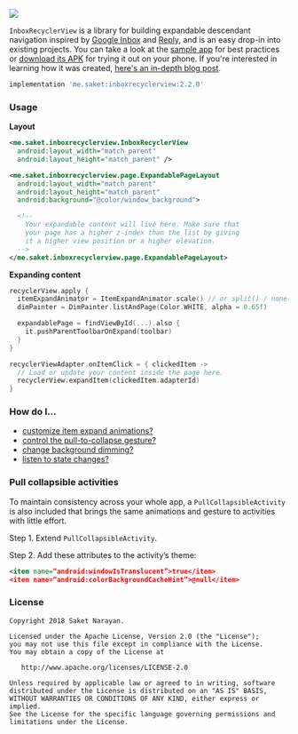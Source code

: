 [![](https://github.com/saket/InboxRecyclerView/blob/master/docs/images/static_thumbnail.jpg)](https://www.youtube.com/playlist?list=PLY9Ajk3MUE7UAT4rn9LO-jSPfkPm5ewrQ)

`InboxRecyclerView` is a library for building expandable descendant navigation inspired by [Google Inbox](http://androidniceties.tumblr.com/post/100872004063/inbox-by-gmail-google-play-link) and [Reply](https://material.io/design/material-studies/reply.html), and is an easy drop-in into existing projects. You can take a look at the [sample app](https://github.com/saket/InboxRecyclerView/tree/master/sample) for best practices or [download its APK](https://github.com/saket/InboxRecyclerView/releases) for trying it out on your phone. If you're interested in learning how it was created, [here's an in-depth blog post](https://saket.me/inbox-recyclerview).

```groovy
implementation 'me.saket:inboxrecyclerview:2.2.0'
```

### Usage

**Layout**

```xml
<me.saket.inboxrecyclerview.InboxRecyclerView
  android:layout_width="match_parent"
  android:layout_height="match_parent" />

<me.saket.inboxrecyclerview.page.ExpandablePageLayout
  android:layout_width="match_parent"
  android:layout_height="match_parent"
  android:background="@color/window_background">

  <!--
    Your expandable content will live here. Make sure that
    your page has a higher z-index than the list by giving
    it a higher view position or a higher elevation.
  -->
</me.saket.inboxrecyclerview.page.ExpandablePageLayout>
```

**Expanding content**

```kotlin
recyclerView.apply {
  itemExpandAnimator = ItemExpandAnimator.scale() // or split() / none()
  dimPainter = DimPainter.listAndPage(Color.WHITE, alpha = 0.65f)

  expandablePage = findViewById(...).also {
    it.pushParentToolbarOnExpand(toolbar)
  }
}

recyclerViewAdapter.onItemClick = { clickedItem ->
  // Load or update your content inside the page here.
  recyclerView.expandItem(clickedItem.adapterId)
}
```

### How do I…

- [customize item expand animations?](docs/item_animators.md)
- [control the pull-to-collapse gesture?](docs/pull_to_collapse.md)
- [change background dimming?](docs/background_dim.md)
- [listen to state changes?](docs/page_callbacks.md)

### Pull collapsible activities

To maintain consistency across your whole app, a `PullCollapsibleActivity` is also included that brings the same animations and gesture to activities with little effort.

Step 1. Extend `PullCollapsibleActivity`.

Step 2. Add these attributes to the activity’s theme:

```xml
<item name=“android:windowIsTranslucent”>true</item>
<item name=“android:colorBackgroundCacheHint”>@null</item>
```

### License
```
Copyright 2018 Saket Narayan.

Licensed under the Apache License, Version 2.0 (the "License");
you may not use this file except in compliance with the License.
You may obtain a copy of the License at

   http://www.apache.org/licenses/LICENSE-2.0

Unless required by applicable law or agreed to in writing, software
distributed under the License is distributed on an "AS IS" BASIS,
WITHOUT WARRANTIES OR CONDITIONS OF ANY KIND, either express or implied.
See the License for the specific language governing permissions and
limitations under the License.
```

